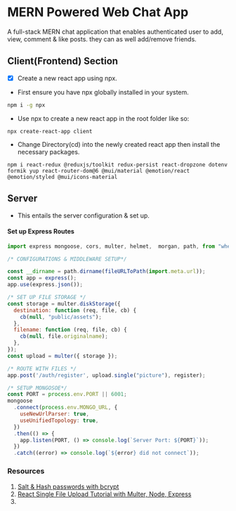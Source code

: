 # MERN Powered Web Chat App
A full-stack MERN chat application that enables authenticated user to add, view, comment & like posts. they can as well add/remove friends.

## Client(Frontend) Section
- [x] Create a new react app using npx.
- First ensure you have npx globally installed in your system.
```bash
npm i -g npx
```
- Use npx to create a new react app in the root folder like so:
```shell
npx create-react-app client
```
- Change Directory(cd) into the newly created react app then install the necessary packages.

```shell
npm i react-redux @reduxjs/toolkit redux-persist react-dropzone dotenv formik yup react-router-dom@6 @mui/material @emotion/react @emotion/styled @mui/icons-material
```

## Server 
- This entails the server configuration & set up.
#### Set up Express Routes

```javascript
import express mongoose, cors, multer, helmet,  morgan, path, from "wherever";

/* CONFIGURATIONS & MIDDLEWARE SETUP*/

const __dirname = path.dirname(fileURLToPath(import.meta.url));
const app = express();
app.use(express.json());

/* SET UP FILE STORAGE */
const storage = multer.diskStorage({
  destination: function (req, file, cb) {
    cb(null, "public/assets");
  },
  filename: function (req, file, cb) {
    cb(null, file.originalname);
  },
});
const upload = multer({ storage });

/* ROUTE WITH FILES */
app.post('/auth/register', upload.single("picture"), register);

/* SETUP MONGOSOE*/
const PORT = process.env.PORT || 6001;
mongoose
  .connect(process.env.MONGO_URL, {
    useNewUrlParser: true,
    useUnifiedTopology: true,
  })
  .then(() => {
    app.listen(PORT, () => console.log(`Server Port: ${PORT}`));
  })
  .catch((error) => console.log(`${error} did not connect`));
```

### Resources
1. [Salt & Hash passwords with bcrypt](https://heynode.com/blog/2020-04/salt-and-hash-passwords-bcrypt/)
2. [React Single File Upload Tutorial with Multer, Node, Express](https://www.positronx.io/react-file-upload-tutorial-with-node-express-and-multer/)
3. 